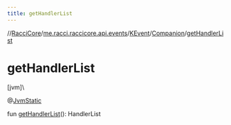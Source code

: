 ```yaml
---
title: getHandlerList
---
```

//[RacciCore](../../../../index.html)/[me.racci.raccicore.api.events](../../index.html)/[KEvent](../index.html)/[Companion](index.html)/[getHandlerList](get-handler-list.html)



# getHandlerList



[jvm]\




@[JvmStatic](https://kotlinlang.org/api/latest/jvm/stdlib/kotlin.jvm/-jvm-static/index.html)



fun [getHandlerList](get-handler-list.html)(): HandlerList




